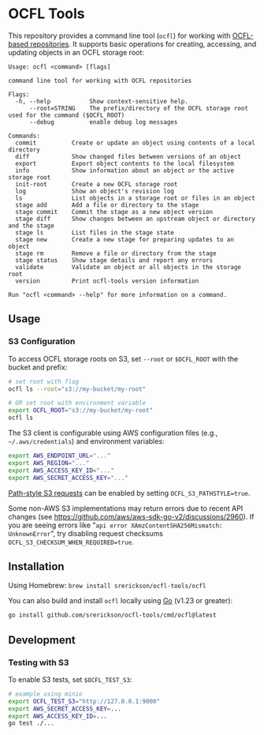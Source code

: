 # OCFL Tools

This repository provides a command line tool (`ocfl`) for working with
[OCFL-based repositories](http://ocfl.io). It supports basic operations for
creating, accessing, and updating objects in an OCFL storage root:

```
Usage: ocfl <command> [flags]

command line tool for working with OCFL repositories

Flags:
  -h, --help           Show context-sensitive help.
      --root=STRING    The prefix/directory of the OCFL storage root used for the command ($OCFL_ROOT)
      --debug          enable debug log messages

Commands:
  commit          Create or update an object using contents of a local directory
  diff            Show changed files between versions of an object
  export          Export object contents to the local filesystem
  info            Show information about an object or the active storage root
  init-root       Create a new OCFL storage root
  log             Show an object's revision log
  ls              List objects in a storage root or files in an object
  stage add       Add a file or directory to the stage
  stage commit    Commit the stage as a new object version
  stage diff      Show changes between an upstream object or directory and the stage
  stage ls        List files in the stage state
  stage new       Create a new stage for preparing updates to an object
  stage rm        Remove a file or directory from the stage
  stage status    Show stage details and report any errors
  validate        Validate an object or all objects in the storage root
  version         Print ocfl-tools version information

Run "ocfl <command> --help" for more information on a command.
```

## Usage

### S3 Configuration

To access OCFL storage roots on S3, set `--root` or `$OCFL_ROOT` with the bucket and prefix:

```sh
# set root with flag
ocfl ls --root="s3://my-bucket/my-root"

# OR set root with environment variable
export OCFL_ROOT="s3://my-bucket/my-root"
ocfl ls
```

The S3 client is configurable using AWS configuration files (e.g., `~/.aws/credentials`) and environment variables:

```sh
export AWS_ENDPOINT_URL="..."
export AWS_REGION="..."
export AWS_ACCESS_KEY_ID="..."
export AWS_SECRET_ACCESS_KEY="..."
```

[Path-style S3 requests](https://docs.aws.amazon.com/AmazonS3/latest/userguide/VirtualHosting.html#path-style-access) can be enabled by setting `OCFL_S3_PATHSTYLE=true`.

Some non-AWS S3 implementations may return errors due to recent API changes (see
https://github.com/aws/aws-sdk-go-v2/discussions/2960). If you are seeing errors
like "`api error XAmzContentSHA256Mismatch: UnknownError`", try disabling
request checksums `OCFL_S3_CHECKSUM_WHEN_REQUIRED=true`.

## Installation

Using Homebrew: `brew install srerickson/ocfl-tools/ocfl`

You can also build and install `ocfl` locally using [Go](https://go.dev/dl) (v1.23 or greater):

```sh
go install github.com/srerickson/ocfl-tools/cmd/ocfl@latest
```

## Development

### Testing with S3

To enable S3 tests, set `$OCFL_TEST_S3`:

```sh
# example using minio
export OCFL_TEST_S3="http://127.0.0.1:9000"
export AWS_SECRET_ACCESS_KEY=...
export AWS_ACCESS_KEY_ID=...
go test ./...
```
